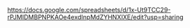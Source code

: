 https://docs.google.com/spreadsheets/d/1x-Ut9TCC29-rPJMIDMBPNPKAOe4exdInpMdZYHNXIXE/edit?usp=sharing
